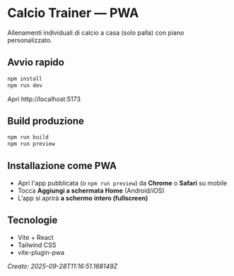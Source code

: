 # Calcio Trainer — PWA

Allenamenti individuali di calcio a casa (solo palla) con piano personalizzato.

## Avvio rapido

```bash
npm install
npm run dev
```
Apri http://localhost:5173

## Build produzione

```bash
npm run build
npm run preview
```

## Installazione come PWA
- Apri l'app pubblicata (o `npm run preview`) da **Chrome** o **Safari** su mobile
- Tocca **Aggiungi a schermata Home** (Android/iOS)
- L'app si aprirà **a schermo intero (fullscreen)**

## Tecnologie
- Vite + React
- Tailwind CSS
- vite-plugin-pwa

_Creato: 2025-09-28T11:16:51.168149Z_

